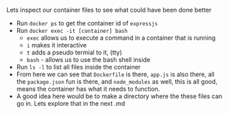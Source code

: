 Lets inspect our container files to see what could have been done better
- Run `docker ps` to get the container id of `expressjs`
- Run `docker exec -it [container] bash`
    - `exec` allows us to execute a command in a container that is running
    - `i` makes it interactive
    - `t` adds a pseudo termial to it, (tty)
    - `bash` - allows us to use the bash shell inside
- Run `ls -l` to list all files inside the container
- From here we can see that `Dockerfile` is there, `app.js` is also there, all the `package.json` fun is there, and `node_modules` as well, this is all good, means the container has what it needs to function.
- A good idea here would be to make a directory where the these files can go in. Lets explore that in the next .md